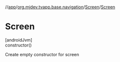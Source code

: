 //[app](../../../index.md)/[org.mjdev.tvapp.base.navigation](../index.md)/[Screen](index.md)/[Screen](-screen.md)

# Screen

[androidJvm]\
constructor()

Create empty constructor for screen

